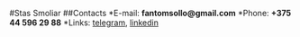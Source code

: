 #Stas Smoliar
##Contacts
*E-mail: __fantomsollo@gmail.com__
*Phone: __+375 44 596 29 88__
*Links: [telegram](https://t.me/fpastl), [linkedin](https://www.linkedin.com/in/%D1%81%D1%82%D0%B0%D1%81-%D1%81%D0%BC%D0%BE%D0%BB%D1%8F%D1%80-bba60a207)
